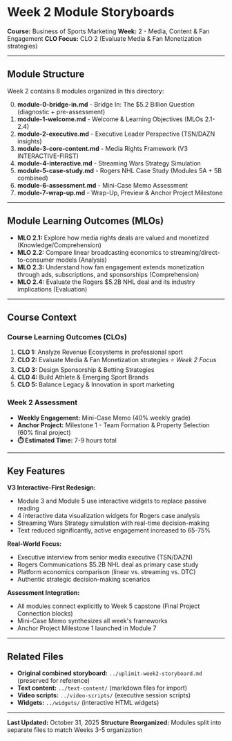 # Week 2 Module Storyboards

**Course:** Business of Sports Marketing
**Week:** 2 - Media, Content & Fan Engagement
**CLO Focus:** CLO 2 (Evaluate Media & Fan Monetization strategies)

---

## Module Structure

Week 2 contains 8 modules organized in this directory:

0. **module-0-bridge-in.md** - Bridge In: The $5.2 Billion Question (diagnostic + pre-assessment)
1. **module-1-welcome.md** - Welcome & Learning Objectives (MLOs 2.1-2.4)
2. **module-2-executive.md** - Executive Leader Perspective (TSN/DAZN insights)
3. **module-3-core-content.md** - Media Rights Framework (V3 INTERACTIVE-FIRST)
4. **module-4-interactive.md** - Streaming Wars Strategy Simulation
5. **module-5-case-study.md** - Rogers NHL Case Study (Modules 5A + 5B combined)
6. **module-6-assessment.md** - Mini-Case Memo Assessment
7. **module-7-wrap-up.md** - Wrap-Up, Preview & Anchor Project Milestone

---

## Module Learning Outcomes (MLOs)

- **MLO 2.1:** Explore how media rights deals are valued and monetized (Knowledge/Comprehension)
- **MLO 2.2:** Compare linear broadcasting economics to streaming/direct-to-consumer models (Analysis)
- **MLO 2.3:** Understand how fan engagement extends monetization through ads, subscriptions, and sponsorships (Comprehension)
- **MLO 2.4:** Evaluate the Rogers $5.2B NHL deal and its industry implications (Evaluation)

---

## Course Context

### Course Learning Outcomes (CLOs)
1. **CLO 1:** Analyze Revenue Ecosystems in professional sport
2. **CLO 2:** Evaluate Media & Fan Monetization strategies ⭐ *Week 2 Focus*
3. **CLO 3:** Design Sponsorship & Betting Strategies
4. **CLO 4:** Build Athlete & Emerging Sport Brands
5. **CLO 5:** Balance Legacy & Innovation in sport marketing

### Week 2 Assessment
- **Weekly Engagement:** Mini-Case Memo (40% weekly grade)
- **Anchor Project:** Milestone 1 - Team Formation & Property Selection (60% final project)
- **⏱️ Estimated Time:** 7-9 hours total

---

## Key Features

**V3 Interactive-First Redesign:**
- Module 3 and Module 5 use interactive widgets to replace passive reading
- 4 interactive data visualization widgets for Rogers case analysis
- Streaming Wars Strategy simulation with real-time decision-making
- Text reduced significantly, active engagement increased to 65-75%

**Real-World Focus:**
- Executive interview from senior media executive (TSN/DAZN)
- Rogers Communications $5.2B NHL deal as primary case study
- Platform economics comparison (linear vs. streaming vs. DTC)
- Authentic strategic decision-making scenarios

**Assessment Integration:**
- All modules connect explicitly to Week 5 capstone (Final Project Connection blocks)
- Mini-Case Memo synthesizes all week's frameworks
- Anchor Project Milestone 1 launched in Module 7

---

## Related Files

- **Original combined storyboard:** `../uplimit-week2-storyboard.md` (preserved for reference)
- **Text content:** `../text-content/` (markdown files for import)
- **Video scripts:** `../video-scripts/` (executive session scripts)
- **Widgets:** `../widgets/` (interactive HTML widgets)

---

**Last Updated:** October 31, 2025
**Structure Reorganized:** Modules split into separate files to match Weeks 3-5 organization

